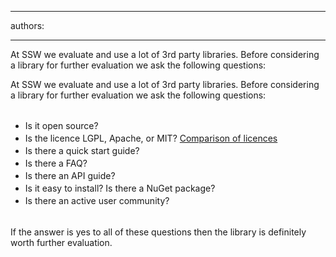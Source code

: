 

---
authors:

---




<span class='intro'> <p>​​​At SSW we evaluate and use a lot of 3rd party libraries. Before considering a​ library for further evaluation we ask the following questions&#58;</p> </span>

<div>​At SSW we evaluate and use a lot of 3rd party libraries. Before considering a​ library for further evaluation we ask the following questions&#58;&#160;</div><div>
   <br>
</div><div><ul><li>
         <span style="line-height&#58;20px;">Is it open source?</span><br></li><li>
         <span style="line-height&#58;20px;">Is the licence LGPL, Apache, or MIT?​​​ ​​<a href="http&#58;//en.wikipedia.org/wiki/Comparison_of_free_software_licenses">Comparison of&#160;licences​</a></span><br></li><li>
         <span style="line-height&#58;20px;">Is there a quick start guide?</span><br></li><li>
         <span style="line-height&#58;20px;">Is there a FAQ?</span><br></li><li>
         <span style="line-height&#58;20px;">Is there an API guide?</span><br></li><li>
         <span style="line-height&#58;20px;">Is it easy to install? Is there a NuGet package?</span><br></li><li>
         <span style="line-height&#58;20px;">Is there an active user community?</span><br></li></ul></div><div>
   <br>
</div><div>If the answer is yes to all of these questions then the library is definitely worth further evaluation.</div>


